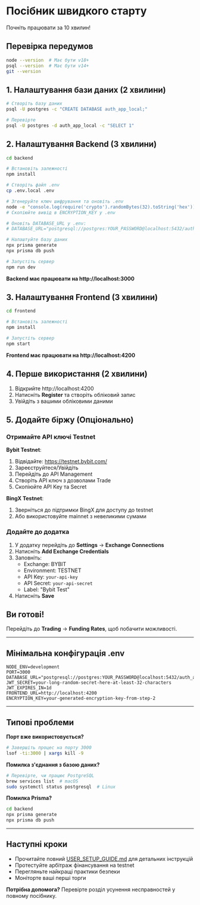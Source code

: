# Посібник швидкого старту

Почніть працювати за 10 хвилин!

## Перевірка передумов

```bash
node --version  # Має бути v18+
psql --version  # Має бути v14+
git --version
```

## 1. Налаштування бази даних (2 хвилини)

```bash
# Створіть базу даних
psql -U postgres -c "CREATE DATABASE auth_app_local;"

# Перевірте
psql -U postgres -d auth_app_local -c "SELECT 1"
```

## 2. Налаштування Backend (3 хвилини)

```bash
cd backend

# Встановіть залежності
npm install

# Створіть файл .env
cp .env.local .env

# Згенеруйте ключ шифрування та оновіть .env
node -e "console.log(require('crypto').randomBytes(32).toString('hex'))"
# Скопіюйте вивід в ENCRYPTION_KEY у .env

# Оновіть DATABASE_URL у .env:
# DATABASE_URL="postgresql://postgres:YOUR_PASSWORD@localhost:5432/auth_app_local"

# Налаштуйте базу даних
npx prisma generate
npx prisma db push

# Запустіть сервер
npm run dev
```

**Backend має працювати на http://localhost:3000**

## 3. Налаштування Frontend (3 хвилини)

```bash
cd frontend

# Встановіть залежності
npm install

# Запустіть сервер
npm start
```

**Frontend має працювати на http://localhost:4200**

## 4. Перше використання (2 хвилини)

1. Відкрийте http://localhost:4200
2. Натисніть **Register** та створіть обліковий запис
3. Увійдіть з вашими обліковими даними

## 5. Додайте біржу (Опціонально)

### Отримайте API ключі Testnet

**Bybit Testnet**:
1. Відвідайте: https://testnet.bybit.com/
2. Зареєструйтеся/Увійдіть
3. Перейдіть до API Management
4. Створіть API ключ з дозволами Trade
5. Скопіюйте API Key та Secret

**BingX Testnet**:
1. Зверніться до підтримки BingX для доступу до testnet
2. Або використовуйте mainnet з невеликими сумами

### Додайте до додатка

1. У додатку перейдіть до **Settings** → **Exchange Connections**
2. Натисніть **Add Exchange Credentials**
3. Заповніть:
   - Exchange: BYBIT
   - Environment: TESTNET
   - API Key: `your-api-key`
   - API Secret: `your-api-secret`
   - Label: "Bybit Test"
4. Натисніть **Save**

## Ви готові!

Перейдіть до **Trading** → **Funding Rates**, щоб побачити можливості.

---

## Мінімальна конфігурація .env

```env
NODE_ENV=development
PORT=3000
DATABASE_URL="postgresql://postgres:YOUR_PASSWORD@localhost:5432/auth_app_local"
JWT_SECRET=your-long-random-secret-here-at-least-32-characters
JWT_EXPIRES_IN=1d
FRONTEND_URL=http://localhost:4200
ENCRYPTION_KEY=your-generated-encryption-key-from-step-2
```

---

## Типові проблеми

**Порт вже використовується?**
```bash
# Завершіть процес на порту 3000
lsof -ti:3000 | xargs kill -9
```

**Помилка з'єднання з базою даних?**
```bash
# Перевірте, чи працює PostgreSQL
brew services list  # macOS
sudo systemctl status postgresql  # Linux
```

**Помилка Prisma?**
```bash
cd backend
npx prisma generate
npx prisma db push
```

---

## Наступні кроки

- Прочитайте повний [USER_SETUP_GUIDE.md](./USER_SETUP_GUIDE.md) для детальних інструкцій
- Протестуйте арбітраж фінансування на testnet
- Перегляньте найкращі практики безпеки
- Моніторте ваші перші торги

**Потрібна допомога?** Перевірте розділ усунення несправностей у повному посібнику.

